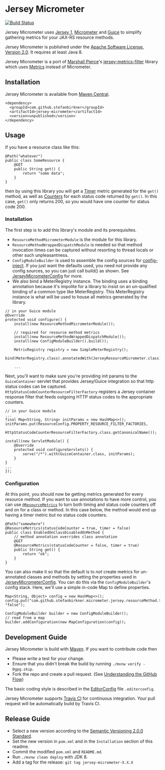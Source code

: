 # Jersey Micrometer

[![Build Status](https://travis-ci.com/stefanbirkner/jersey-micrometer.svg?branch=master)](https://travis-ci.com/stefanbirkner/jersey-micrometer)

Jersey Micrometer uses [Jersey 1](https://jersey.java.net/),
[Micrometer](https://micrometer.io/) and
[Guice](https://github.com/google/guice) to simplify gathering metrics for your
JAX-RS resource methods.

Jersey Micrometer is published under the
[Apache Software License, Version 2.0](http://www.apache.org/licenses/LICENSE-2.0).
It requires at least Java 8.

Jersey Micrometer is a port of [Marshall Pierce](https://mpierce.org/)'s
[jersey-metrics-filter](https://github.com/palominolabs/jersey-metrics-filter)
library which uses [Metrics](https://metrics.dropwizard.io) instead of
Micrometer.


## Installation

Jersey Micrometer is available from
[Maven Central](https://search.maven.org/#search|ga|1|jersey-micrometer).

    <dependency>
      <groupId>com.github.stefanbirkner</groupId>
      <artifactId>jersey-micrometer</artifactId>
      <version>unpublished</version>
    </dependency>


## Usage

If you have a resource class like this:
```
@Path("whatever")
public class SomeResource {
    @GET
    public String get() {
        return "some data";
    }
}
```

then by using this library you will get a [Timer](https://micrometer.io/docs/concepts#_timers) metric generated for the `get()` method, as well as [Counters](https://micrometer.io/docs/concepts#_counters) for each status code returned by `get()`. In this case, `get()` only returns 200, so you would have one counter for status code 200.

### Installation

The first step is to add this library's module and its prerequisites.
- `ResourceMethodMicrometerModule` is the module for this library.
- `ResourceMethodWrappedDispatchModule` is needed so that method invocation times can be captured without resorting to thread locals or other such unpleasantness.
- `ConfigModuleBuilder` is used to assemble the config sources for [config-inject](https://github.com/palominolabs/config-inject). If you just want the defaults used, you need not provide any config sources, so you can just call build() as shown. See [JerseyMicrometerConfig](https://github.com/stefanbirkner/jersey-micrometer-filter/blob/master/src/main/java/com/github/stefanbirkner/micrometer/jersey/JerseyMicrometerConfig.java) for more.
- We also bind a MeterRegistry instance. The binding uses a binding annotation because it's impolite for a library to insist on an un-qualified binding of a common type like MeterRegistry. This MeterRegistry instance is what will be used to house all metrics generated by the library.

```
// in your Guice module
@Override
protected void configure() {
    install(new ResourceMethodMicrometerModule());

    // required for resource method metrics
    install(new ResourceMethodWrappedDispatchModule());
    install(new ConfigModuleBuilder().build());

    MetricRegistry registry = new SimpleMeterRegistry();
    bind(MeterRegistry.class).annotatedWith(JerseyResourceMicrometer.class).toInstance(registry);

    ...
```

Next, you'll want to make sure you're providing init params to the `GuiceContainer` servlet that provides Jersey/Guice integration so that http status codes can be captured. `HttpStatusCodeCounterResourceFilterFactory` registers a Jersey container response filter that feeds outgoing HTTP status codes to the appropriate counters.
```
// in your Guice module
...
final Map<String, String> initParams = new HashMap<>();
initParams.put(ResourceConfig.PROPERTY_RESOURCE_FILTER_FACTORIES,
    HttpStatusCodeCounterResourceFilterFactory.class.getCanonicalName());

install(new ServletModule() {
    @Override
    protected void configureServlets() {
        serve("/*").with(GuiceContainer.class, initParams);
    }
}
...
});
```
### Configuration

At this point, you should now be getting metrics generated for every resource method. If you want to use annotations to have more control, you can use [`@ResourceMetrics`](https://github.com/stefanbirkner/jersey-micrometer-filter/blob/master/src/main/java/com/github/stefanbirkner/micrometer/jersey/ResourceMetrics.java) to turn both timing and status code counters off and on for a class or method. In this case below, the method would end up having a timer metric but no status code counters.
```
@Path("somewhere")
@ResourceMetrics(statusCodeCounter = true, timer = false)
public class EnabledOnClassDisabledOnMethod {
    // method annotation overrides class annotation
    @GET
    @ResourceMetrics(statusCodeCounter = false, timer = true)
    public String get() {
        return "ok";
    }
}
```

You can also make it so that the default is to *not* create metrics for un-annotated classes and methods by setting the properties used in [JerseyMicrometerConfig](https://github.com/stefanbirkner/jersey-micrometer-filter/blob/master/src/main/java/com/github/stefanbirkner/micrometer/jersey/JerseyMicrometerConfig.java). You can do this via the `ConfigModuleBuilder`'s config stack. Here, we'll use a simple in-code Map to define properties.

```
Map<String, Object> config = new HashMap<>();
config.put("com.github.stefanbirkner.micrometer.jersey.resourceMethod.timer.enabledByDefault", "false");

ConfigModuleBuilder builder = new ConfigModuleBuilder();
// read from a map
builder.addConfiguration(new MapConfiguration(config));
```

## Development Guide

Jersey Micrometer is build with [Maven](https://maven.apache.org/). If you want
to contribute code then

* Please write a test for your change.
* Ensure that you didn't break the build by running `./mvnw verify -Dgpg.skip`.
* Fork the repo and create a pull request. (See
[Understanding the GitHub Flow](https://guides.github.com/introduction/flow/index.html))

The basic coding style is described in the
[EditorConfig](http://editorconfig.org/) file `.editorconfig`.

Jersey Micrometer supports [Travis CI](https://travis-ci.com/) for continuous
integration. Your pull request will be automatically build by Travis CI.


## Release Guide

* Select a new version according to the
  [Semantic Versioning 2.0.0 Standard](http://semver.org/).
* Set the new version in `pom.xml` and in the `Installation` section of
  this readme.
* Commit the modified `pom.xml` and `README.md`.
* Run `./mvnw clean deploy` with JDK 8.
* Add a tag for the release: `git tag jersey-micrometer-X.X.X`
